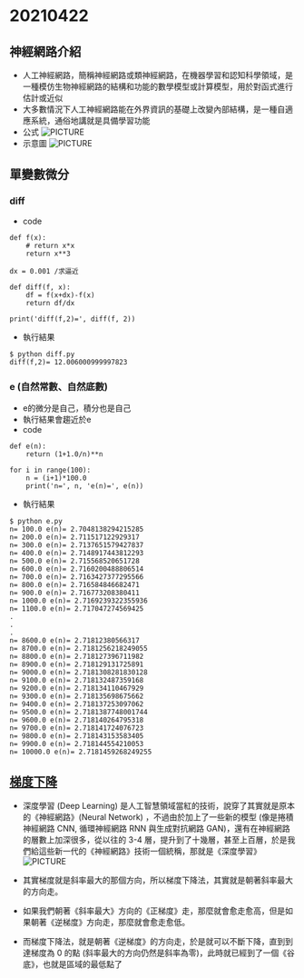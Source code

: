# 20210422
## 神經網路介紹
* 人工神經網路，簡稱神經網路或類神經網路，在機器學習和認知科學領域，是一種模仿生物神經網路的結構和功能的數學模型或計算模型，用於對函式進行估計或近似
* 大多數情況下人工神經網路能在外界資訊的基礎上改變內部結構，是一種自適應系統，通俗地講就是具備學習功能
* 公式
![PICTURE](https://github.com/victor0520/ai109b/tree/main/note/bitmap/Neural_formula.png)
* 示意圖
![PICTURE](https://github.com/victor0520/ai109b/tree/main/note/bitmap/Neural.png)

## 單變數微分
### diff
* code
```
def f(x):
    # return x*x
    return x**3

dx = 0.001 /求逼近

def diff(f, x):
    df = f(x+dx)-f(x)
    return df/dx

print('diff(f,2)=', diff(f, 2))
```
* 執行結果
```
$ python diff.py
diff(f,2)= 12.006000999997823
```
### e (自然常數、自然底數)
* e的微分是自己，積分也是自己
* 執行結果會趨近於e
* code
```
def e(n):
	return (1+1.0/n)**n

for i in range(100):
	n = (i+1)*100.0
	print('n=', n, 'e(n)=', e(n))
```
* 執行結果
```
$ python e.py
n= 100.0 e(n)= 2.7048138294215285
n= 200.0 e(n)= 2.711517122929317
n= 300.0 e(n)= 2.7137651579427837
n= 400.0 e(n)= 2.7148917443812293
n= 500.0 e(n)= 2.715568520651728
n= 600.0 e(n)= 2.7160200488806514
n= 700.0 e(n)= 2.7163427377295566
n= 800.0 e(n)= 2.716584846682471
n= 900.0 e(n)= 2.716773208380411
n= 1000.0 e(n)= 2.7169239322355936
n= 1100.0 e(n)= 2.717047274569425
.
.
.
n= 8600.0 e(n)= 2.71812380566317
n= 8700.0 e(n)= 2.7181256218249055
n= 8800.0 e(n)= 2.718127396711982
n= 8900.0 e(n)= 2.718129131725891
n= 9000.0 e(n)= 2.7181308281830128
n= 9100.0 e(n)= 2.718132487359168
n= 9200.0 e(n)= 2.718134110467929
n= 9300.0 e(n)= 2.718135698675662
n= 9400.0 e(n)= 2.718137253097062
n= 9500.0 e(n)= 2.7181387748001744
n= 9600.0 e(n)= 2.718140264795318
n= 9700.0 e(n)= 2.718141724076723
n= 9800.0 e(n)= 2.718143153583405
n= 9900.0 e(n)= 2.718144554210053
n= 10000.0 e(n)= 2.7181459268249255
```

## [梯度下降](http://programmermedia.org/root/%E9%99%B3%E9%8D%BE%E8%AA%A0/%E8%AA%B2%E7%A8%8B/%E4%BA%BA%E5%B7%A5%E6%99%BA%E6%85%A7/07-neural/02-gradient/%E6%A2%AF%E5%BA%A6%E4%B8%8B%E9%99%8D%E6%B3%95.md)
* 深度學習 (Deep Learning) 是人工智慧領域當紅的技術，說穿了其實就是原本的《神經網路》(Neural Network) ，不過由於加上了一些新的模型 (像是捲積神經網路 CNN, 循環神經網路 RNN 與生成對抗網路 GAN)，還有在神經網路的層數上加深很多，從以往的 3-4 層，提升到了十幾層，甚至上百層，於是我們給這些新一代的《神經網路》技術一個統稱，那就是《深度學習》
![PICTURE](http://programmermedia.org/root/%E9%99%B3%E9%8D%BE%E8%AA%A0/%E8%AA%B2%E7%A8%8B/%E4%BA%BA%E5%B7%A5%E6%99%BA%E6%85%A7/07-neural/img/Gradient.jpg)
* 其實梯度就是斜率最大的那個方向，所以梯度下降法，其實就是朝著斜率最大的方向走。

* 如果我們朝著《斜率最大》方向的《正梯度》走，那麼就會愈走愈高，但是如果朝著《逆梯度》方向走，那麼就會愈走愈低。

* 而梯度下降法，就是朝著《逆梯度》的方向走，於是就可以不斷下降，直到到達梯度為 0 的點 (斜率最大的方向仍然是斜率為零)，此時就已經到了一個《谷底》，也就是區域的最低點了